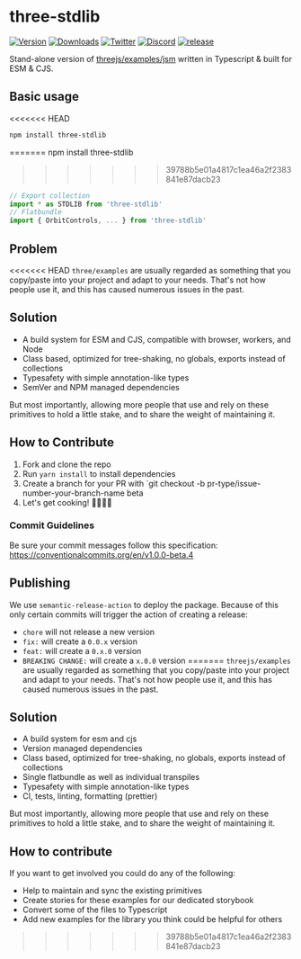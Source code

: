 # three-stdlib

[![Version](https://img.shields.io/npm/v/three-stdlib?style=flat&colorA=000000&colorB=000000)](https://npmjs.com/package/three-stdlib)
[![Downloads](https://img.shields.io/npm/dt/three-stdlib.svg?style=flat&colorA=000000&colorB=000000)](https://npmjs.com/package/three-stdlib)
[![Twitter](https://img.shields.io/twitter/follow/pmndrs?label=%40pmndrs&style=flat&colorA=000000&colorB=000000&logo=twitter&logoColor=000000)](https://twitter.com/pmndrs)
[![Discord](https://img.shields.io/discord/740090768164651008?style=flat&colorA=000000&colorB=000000&label=discord&logo=discord&logoColor=000000)](https://discord.gg/ZZjjNvJ)
[![release](https://github.com/pmndrs/three-stdlib/actions/workflows/main.yml/badge.svg?style=flat&colorA=000000&colorB=000000)](https://github.com/pmndrs/three-stdlib/actions/workflows/main.yml)

Stand-alone version of [threejs/examples/jsm](https://github.com/mrdoob/three.js/tree/dev/examples/jsm) written in Typescript & built for ESM & CJS.

## Basic usage

<<<<<<< HEAD
```bash
npm install three-stdlib
```
=======
    npm install three-stdlib
>>>>>>> 39788b5e01a4817c1ea46a2f2383841e87dacb23

```ts
// Export collection
import * as STDLIB from 'three-stdlib'
// Flatbundle
import { OrbitControls, ... } from 'three-stdlib'
```

## Problem

<<<<<<< HEAD
`three/examples` are usually regarded as something that you copy/paste into your project and adapt to your needs. That's not how people use it, and this has caused numerous issues in the past.

## Solution

- A build system for ESM and CJS, compatible with browser, workers, and Node
- Class based, optimized for tree-shaking, no globals, exports instead of collections
- Typesafety with simple annotation-like types
- SemVer and NPM managed dependencies

But most importantly, allowing more people that use and rely on these primitives to hold a little stake, and to share the weight of maintaining it.

## How to Contribute

1.  Fork and clone the repo
2.  Run `yarn install` to install dependencies
3.  Create a branch for your PR with `git checkout -b pr-type/issue-number-your-branch-name beta
4.  Let's get cooking! 👨🏻‍🍳🥓

### Commit Guidelines

Be sure your commit messages follow this specification: https://conventionalcommits.org/en/v1.0.0-beta.4

## Publishing

We use `semantic-release-action` to deploy the package. Because of this only certain commits will trigger the action of creating a release:

- `chore` will not release a new version
- `fix:` will create a `0.0.x` version
- `feat:` will create a `0.x.0` version
- `BREAKING CHANGE:` will create a `x.0.0` version
=======
`threejs/examples` are usually regarded as something that you copy/paste into your project and adapt to your needs. That's not how people use it, and this has caused numerous issues in the past.

## Solution

- A build system for esm and cjs
- Version managed dependencies
- Class based, optimized for tree-shaking, no globals, exports instead of collections
- Single flatbundle as well as individual transpiles
- Typesafety with simple annotation-like types
- CI, tests, linting, formatting (prettier)

But most importantly, allowing more people that use and rely on these primitives to hold a little stake, and to share the weight of maintaining it.

## How to contribute

If you want to get involved you could do any of the following:

- Help to maintain and sync the existing primitives
- Create stories for these examples for our dedicated storybook
- Convert some of the files to Typescript
- Add new examples for the library you think could be helpful for others
>>>>>>> 39788b5e01a4817c1ea46a2f2383841e87dacb23
